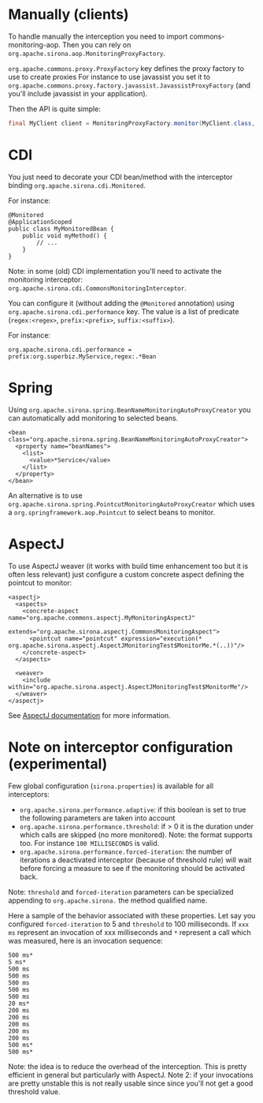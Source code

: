 <!---
Licensed to the Apache Software Foundation (ASF) under one
or more contributor license agreements.  See the NOTICE file
distributed with this work for additional information
regarding copyright ownership.  The ASF licenses this file
to you under the Apache License, Version 2.0 (the
"License"); you may not use this file except in compliance
with the License.  You may obtain a copy of the License at

  http://www.apache.org/licenses/LICENSE-2.0

Unless required by applicable law or agreed to in writing,
software distributed under the License is distributed on an
"AS IS" BASIS, WITHOUT WARRANTIES OR CONDITIONS OF ANY
KIND, either express or implied.  See the License for the
specific language governing permissions and limitations
under the License.
-->
# Manually (clients)

To handle manually the interception you need to import commons-monitoring-aop.
Then you can rely on `org.apache.sirona.aop.MonitoringProxyFactory`.

`org.apache.commons.proxy.ProxyFactory` key defines the proxy factory to use to create proxies For instance
to use javassist you set it to `org.apache.commons.proxy.factory.javassist.JavassistProxyFactory`
(and you'll include javassist in your application).

Then the API is quite simple:

```java
final MyClient client = MonitoringProxyFactory.monitor(MyClient.class, getMyClientInstance());
```

# CDI

You just need to decorate your CDI bean/method with the interceptor binding `org.apache.sirona.cdi.Monitored`.

For instance:


    @Monitored
    @ApplicationScoped
    public class MyMonitoredBean {
        public void myMethod() {
            // ...
        }
    }

Note: in some (old) CDI implementation you'll need to activate the monitoring interceptor: `org.apache.sirona.cdi.CommonsMonitoringInterceptor`.

You can configure it (without adding the `@Monitored` annotation) using `org.apache.sirona.cdi.performance` key. The
value is a list of predicate (`regex:<regex>`, `prefix:<prefix>`, `suffix:<suffix>`).

For instance:

```
org.apache.sirona.cdi.performance = prefix:org.superbiz.MyService,regex:.*Bean
```

# Spring

Using `org.apache.sirona.spring.BeanNameMonitoringAutoProxyCreator` you can automatically
add monitoring to selected beans.

    <bean class="org.apache.sirona.spring.BeanNameMonitoringAutoProxyCreator">
      <property name="beanNames">
        <list>
          <value>*Service</value>
        </list>
      </property>
    </bean>

An alternative is to use `org.apache.sirona.spring.PointcutMonitoringAutoProxyCreator` which uses
a `org.springframework.aop.Pointcut` to select beans to monitor.

# AspectJ

To use AspectJ weaver (it works with build time enhancement too but it is often less relevant) just configure a custom
concrete aspect defining the pointcut to monitor:

    <aspectj>
      <aspects>
        <concrete-aspect name="org.apache.commons.aspectj.MyMonitoringAspectJ"
                         extends="org.apache.sirona.aspectj.CommonsMonitoringAspect">
          <pointcut name="pointcut" expression="execution(* org.apache.sirona.aspectj.AspectJMonitoringTest$MonitorMe.*(..))"/>
        </concrete-aspect>
      </aspects>

      <weaver>
        <include within="org.apache.sirona.aspectj.AspectJMonitoringTest$MonitorMe"/>
      </weaver>
    </aspectj>

See [AspectJ documentation](http://eclipse.org/aspectj/doc/next/progguide/language-joinPoints.html) for more information.

# Note on interceptor configuration (experimental)

Few global configuration (`sirona.properties`) is available for all interceptors:

* `org.apache.sirona.performance.adaptive`: if this boolean is set to true the following parameters are taken into account
* `org.apache.sirona.performance.threshold`: if > 0 it is the duration under which calls are skipped (no more monitored). Note: the format supports <duration> <TimeUnit name> too. For instance `100 MILLISECONDS` is valid.
* `org.apache.sirona.performance.forced-iteration`: the number of iterations a deactivated interceptor (because of threshold rule) will wait before forcing a measure to see if the monitoring should be activated back.

Note: `threshold` and `forced-iteration` parameters can be specialized appending to `org.apache.sirona.` the method qualified name.

Here a sample of the behavior associated with these properties. Let say you configured `forced-iteration` to 5 and
 `threshold` to 100 milliseconds. If `xxx ms` represent an invocation of xxx milliseconds and `*` represent a call
 which was measured, here is an invocation sequence:

 ```
 500 ms*
 5 ms*
 500 ms
 500 ms
 500 ms
 500 ms
 500 ms
 20 ms*
 200 ms
 200 ms
 200 ms
 200 ms
 200 ms
 500 ms*
 500 ms*
 ```

Note: the idea is to reduce the overhead of the interception. This is pretty efficient in general but particularly with AspectJ.
Note 2: if your invocations are pretty unstable this is not really usable since since you'll not get a good threshold value.
